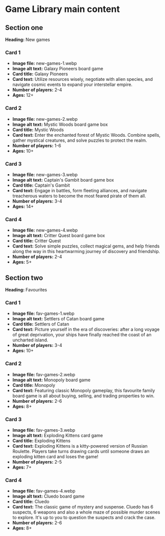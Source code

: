 # Game Library main content

## Section one

**Heading:** New games

### Card 1

- **Image file:** new-games-1.webp
- **Image alt text:** Galaxy Pioneers board game
- **Card title:** Galaxy Pioneers
- **Card text:** Utilize resources wisely, negotiate with alien species, and navigate cosmic events to expand your interstellar empire.
- **Number of players:** 2-4
- **Ages:** 12+

### Card 2

- **Image file:** new-games-2.webp
- **Image alt text:** Mystic Woods board game box
- **Card title:** Mystic Woods
- **Card text:** Enter the enchanted forest of Mystic Woods. Combine spells, gather mystical creatures, and solve puzzles to protect the realm.
- **Number of players:** 1-6
- **Ages:** 10+

### Card 3

- **Image file:** new-games-3.webp
- **Image alt text:** Captain's Gambit board game box
- **Card title:** Captain's Gambit
- **Card text:** Engage in battles, form fleeting alliances, and navigate treacherous waters to become the most feared pirate of them all.
- **Number of players:** 3-4
- **Ages:** 14+

### Card 4

- **Image file:** new-games-4.webp
- **Image alt text:** Critter Quest board game box
- **Card title:** Critter Quest
- **Card text:** Solve simple puzzles, collect magical gems, and help friends along the way in this heartwarming journey of discovery and friendship.
- **Number of players:** 2-4
- **Ages:** 5+

## Section two

**Heading:** Favourites

### Card 1

- **Image file:** fav-games-1.webp
- **Image alt text:** Settlers of Catan board game
- **Card title:** Settlers of Catan
- **Card text:** Picture yourself in the era of discoveries: after a long voyage of great deprivation, your ships have finally reached the coast of an uncharted island.
- **Number of players:** 3-4
- **Ages:** 10+

### Card 2

- **Image file:** fav-games-2.webp
- **Image alt text:** Monopoly board game
- **Card title:** Monopoly
- **Card text:** Featuring classic Monopoly gameplay, this favourite family board game is all about buying, selling, and trading properties to win.
- **Number of players:** 2-6
- **Ages:** 8+

### Card 3

- **Image file:** fav-games-3.webp
- **Image alt text:** Exploding Kittens card game
- **Card title:** Exploding Kittens
- **Card text:** Exploding Kittens is a kitty-powered version of Russian Roulette. Players take turns drawing cards until someone draws an exploding kitten card and loses the game!
- **Number of players:** 2-5
- **Ages:** 7+

### Card 4

- **Image file:** fav-games-4.webp
- **Image alt text:** Cluedo board game
- **Card title:** Cluedo
- **Card text:** The classic game of mystery and suspense. Cluedo has 6 suspects, 6 weapons and also a whole maze of possible murder scenes to explore. It's up to you to question the suspects and crack the case.
- **Number of players:** 2-6
- **Ages:** 8+